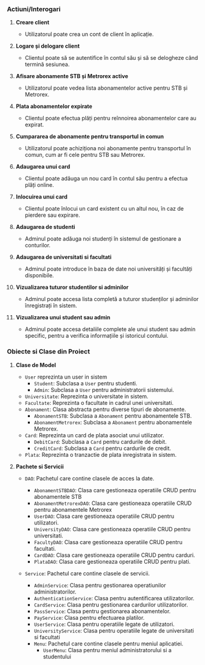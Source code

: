 ### Actiuni/Interogari

1. **Creare client**
    - Utilizatorul poate crea un cont de client în aplicație.

2. **Logare și delogare client**
    - Clientul poate să se autentifice în contul său și să se delogheze când termină sesiunea.

3. **Afisare abonamente STB și Metrorex active**
    - Utilizatorul poate vedea lista abonamentelor active pentru STB și Metrorex.

4. **Plata abonamentelor expirate**
    - Clientul poate efectua plăți pentru reînnoirea abonamentelor care au expirat.

5. **Cumpararea de abonamente pentru transportul in comun**
    - Utilizatorul poate achiziționa noi abonamente pentru transportul în comun, cum ar fi cele pentru STB sau Metrorex.

6. **Adaugarea unui card**
    - Clientul poate adăuga un nou card în contul său pentru a efectua plăți online.

7. **Inlocuirea unui card**
    - Clientul poate înlocui un card existent cu un altul nou, în caz de pierdere sau expirare.

8. **Adaugarea de studenti**
    - Adminul poate adăuga noi studenți în sistemul de gestionare a conturilor.

9. **Adaugarea de universitati si facultati**
    - Adminul poate introduce în baza de date noi universități și facultăți disponibile.

10. **Vizualizarea tuturor studentilor si adminilor**
    - Adminul poate accesa lista completă a tuturor studenților și adminilor înregistrați în sistem.

11. **Vizualizarea unui student sau admin**
    - Adminul poate accesa detaliile complete ale unui student sau admin specific, pentru a verifica informațiile și istoricul contului.

### Obiecte si Clase din Proiect

1. **Clase de Model**
   - `User` reprezinta un user in sistem
     - `Student`: Subclasa a `User` pentru studenti.
     - `Admin`: Subclasa a `User` pentru administratorii sistemului.
   - `Universitate`: Reprezinta o universitate in sistem.
   - `Facultate`: Reprezinta o facultate in cadrul unei universitati.
   - `Abonament`: Clasa abstracta pentru diverse tipuri de abonamente.
      - `AbonamentSTB`: Subclasa a `Abonament` pentru abonamentele STB.
      - `AbonamentMetrorex`: Subclasa a `Abonament` pentru abonamentele Metrorex.
   - `Card`: Reprezinta un card de plata asociat unui utilizator.
      - `DebitCard`: Subclasa a `Card` pentru cardurile de debit.
      - `CreditCard`: Subclasa a `Card` pentru cardurile de credit.
   - `Plata`: Reprezinta o tranzactie de plata inregistrata in sistem.

2. **Pachete si Servicii**
   - `DAO`: Pachetul care contine clasele de acces la date.
      - `AbonamentSTBDAO`: Clasa care gestioneaza operatiile CRUD pentru abonamentele STB
      - `AbonamentMetrorexDAO`: Clasa care gestioneaza operatiile CRUD pentru abonamentele Metrorex
      - `UserDAO`: Clasa care gestioneaza operatiile CRUD pentru utilizatori.
      - `UniversityDAO`: Clasa care gestioneaza operatiile CRUD pentru universitati.
      - `FacultyDAO`: Clasa care gestioneaza operatiile CRUD pentru facultati.
      - `CardDAO`: Clasa care gestioneaza operatiile CRUD pentru carduri.
      - `PlataDAO`: Clasa care gestioneaza operatiile CRUD pentru plati.

   - `Service`: Pachetul care contine clasele de servicii.
      - `AdminService`: Clasa pentru gestionarea operatiunilor administratorilor. 
      - `AuthenticationService`: Clasa pentru autentificarea utilizatorilor.
      - `CardService`: Clasa pentru gestionarea cardurilor utilizatorilor.
      - `PassService`: Clasa pentru gestionarea abonamentelor.
      - `PayService`: Clasa pentru efectuarea platilor.
      - `UserService`: Clasa pentru operatiile legate de utilizatori.
      - `UniversityService`: Clasa pentru operatiile legate de universitati si facultati
      - `Menu`: Pachetul care contine clasele pentru meniul aplicatiei.
         - `UserMenu`: Clasa pentru meniul administratorului si a studentului